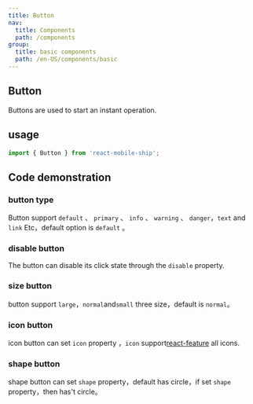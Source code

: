 ```yaml
---
title: Button
nav:
  title: Components
  path: /components
group:
  title: basic components
  path: /en-US/components/basic
---
```


## Button

Buttons are used to start an instant operation.

## usage

```js
import { Button } from 'react-mobile-ship';
```

## Code demonstration

### button type

Button support `default` 、 `primary` 、 `info` 、 `warning` 、 `danger`，`text` and `link` Etc，default option is `default` 。

<code src="./demo/type.tsx"></code>

### disable button

The button can disable its click state through the `disable` property.

<code src="./demo/disable.tsx"></code>

### size button

button support `large`，`normal`and`small` three size，default is `normal`。

<code src="./demo/size.tsx"></code>

### icon button

icon button can set `icon` property ，`icon` support[react-feature](https://github.com/feathericons/react-feather) all icons.

<code src="./demo/icon.tsx"></code>

### shape button

shape button can set `shape` property，default has circle，if set `shape` property，then has't circle。

<code src="./demo/shape.tsx"></code>

<API></API>
